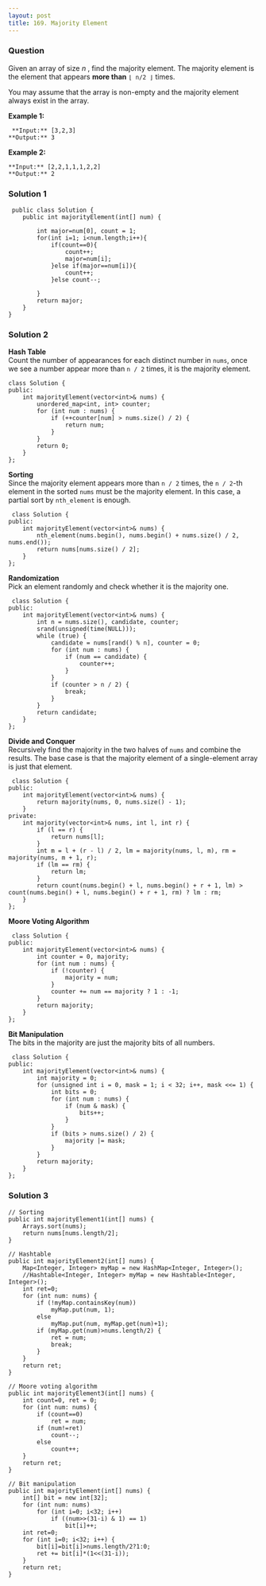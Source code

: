 ```yaml
---
layout: post
title: 169. Majority Element
---
```

### Question
Given an array of size _n_ , find the majority element. The majority element
is the element that appears **more than** `⌊ n/2 ⌋` times.

You may assume that the array is non-empty and the majority element always
exist in the array.

 **Example 1:**

    
    
     **Input:** [3,2,3]
    **Output:** 3

**Example 2:**

    
    
    **Input:** [2,2,1,1,1,2,2]
    **Output:** 2
    

### Solution 1
    
    
     public class Solution {
        public int majorityElement(int[] num) {
    
            int major=num[0], count = 1;
            for(int i=1; i<num.length;i++){
                if(count==0){
                    count++;
                    major=num[i];
                }else if(major==num[i]){
                    count++;
                }else count--;
                
            }
            return major;
        }
    }


### Solution 2
 **Hash Table**  
Count the number of appearances for each distinct number in `nums`, once we
see a number appear more than `n / 2` times, it is the majority element.

    
    
    class Solution {
    public:
        int majorityElement(vector<int>& nums) {
            unordered_map<int, int> counter;
            for (int num : nums) {
                if (++counter[num] > nums.size() / 2) {
                    return num;
                }
            }
            return 0;
        }
    };
    

**Sorting**  
Since the majority element appears more than `n / 2` times, the `n / 2`-th
element in the sorted `nums` must be the majority element. In this case, a
partial sort by `nth_element` is enough.

    
    
     class Solution {
    public:
        int majorityElement(vector<int>& nums) {
            nth_element(nums.begin(), nums.begin() + nums.size() / 2, nums.end());
            return nums[nums.size() / 2];
        }
    };
    

**Randomization**  
Pick an element randomly and check whether it is the majority one.

    
    
     class Solution {
    public:
        int majorityElement(vector<int>& nums) {
            int n = nums.size(), candidate, counter;
            srand(unsigned(time(NULL)));
            while (true) {
                candidate = nums[rand() % n], counter = 0;
                for (int num : nums) {
                    if (num == candidate) {
                        counter++;
                    }
                }
                if (counter > n / 2) {
                    break;
                }
            }
            return candidate;
        }
    };
    

**Divide and Conquer**  
Recursively find the majority in the two halves of `nums` and combine the
results. The base case is that the majority element of a single-element array
is just that element.

    
    
     class Solution {
    public:
        int majorityElement(vector<int>& nums) {
            return majority(nums, 0, nums.size() - 1);
        }
    private:
        int majority(vector<int>& nums, int l, int r) {
            if (l == r) {
                return nums[l];
            }
            int m = l + (r - l) / 2, lm = majority(nums, l, m), rm = majority(nums, m + 1, r);
            if (lm == rm) {
                return lm;
            }
            return count(nums.begin() + l, nums.begin() + r + 1, lm) > count(nums.begin() + l, nums.begin() + r + 1, rm) ? lm : rm;
        }
    }; 
    

**Moore Voting Algorithm**

    
    
     class Solution {
    public:
        int majorityElement(vector<int>& nums) {
            int counter = 0, majority;
            for (int num : nums) {
                if (!counter) {
                    majority = num;
                }
                counter += num == majority ? 1 : -1;
            }
            return majority;
        }
    };
    

**Bit Manipulation**  
The bits in the majority are just the majority bits of all numbers.

    
    
     class Solution {
    public:
        int majorityElement(vector<int>& nums) {
            int majority = 0;
            for (unsigned int i = 0, mask = 1; i < 32; i++, mask <<= 1) {
                int bits = 0;
                for (int num : nums) {
                    if (num & mask) {
                        bits++;
                    }
                }
                if (bits > nums.size() / 2) {
                    majority |= mask;
                }
            }
            return majority;
        }
    };
    


### Solution 3
    
    
    // Sorting
    public int majorityElement1(int[] nums) {
        Arrays.sort(nums);
        return nums[nums.length/2];
    }
    
    // Hashtable 
    public int majorityElement2(int[] nums) {
        Map<Integer, Integer> myMap = new HashMap<Integer, Integer>();
        //Hashtable<Integer, Integer> myMap = new Hashtable<Integer, Integer>();
        int ret=0;
        for (int num: nums) {
            if (!myMap.containsKey(num))
                myMap.put(num, 1);
            else
                myMap.put(num, myMap.get(num)+1);
            if (myMap.get(num)>nums.length/2) {
                ret = num;
                break;
            }
        }
        return ret;
    }
    
    // Moore voting algorithm
    public int majorityElement3(int[] nums) {
        int count=0, ret = 0;
        for (int num: nums) {
            if (count==0)
                ret = num;
            if (num!=ret)
                count--;
            else
                count++;
        }
        return ret;
    }
    
    // Bit manipulation 
    public int majorityElement(int[] nums) {
        int[] bit = new int[32];
        for (int num: nums)
            for (int i=0; i<32; i++) 
                if ((num>>(31-i) & 1) == 1)
                    bit[i]++;
        int ret=0;
        for (int i=0; i<32; i++) {
            bit[i]=bit[i]>nums.length/2?1:0;
            ret += bit[i]*(1<<(31-i));
        }
        return ret;
    }



